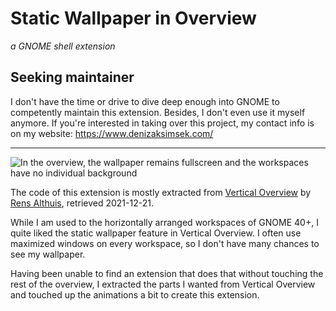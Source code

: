 

# Static Wallpaper in Overview

_a GNOME shell extension_

## Seeking maintainer

I don't have the time or drive to dive deep enough into GNOME to competently 
maintain this extension. Besides, I don't even use it myself anymore. If you're
interested in taking over this project, my contact info is on my website:
https://www.denizaksimsek.com/

* * *

![In the overview, the wallpaper remains fullscreen and the workspaces have no individual background](screenshot.png)

The code of this extension is mostly extracted from [Vertical Overview][] by
[Rens Althuis][], retrieved 2021-12-21. 

While I am used to the horizontally arranged workspaces of GNOME 40+, I quite
liked the static wallpaper feature in Vertical Overview. I often use maximized
windows on every workspace, so I don't have many chances to see my wallpaper.

Having been unable to find an extension that does that without touching the 
rest of the overview, I extracted the parts I wanted from Vertical Overview and
touched up the animations a bit to create this extension.

[Vertical Overview]: https://github.com/RensAlthuis/vertical-overview
[Rens Althuis]: https://github.com/RensAlthuis
